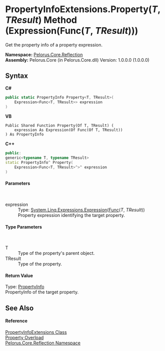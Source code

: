 # PropertyInfoExtensions.Property(*T*, *TResult*) Method (Expression(Func(*T*, *TResult*)))
 

Get the property info of a property expression.

**Namespace:**&nbsp;<a href="7183AF8D">Pelorus.Core.Reflection</a><br />**Assembly:**&nbsp;Pelorus.Core (in Pelorus.Core.dll) Version: 1.0.0.0 (1.0.0.0)

## Syntax

**C#**<br />
``` C#
public static PropertyInfo Property<T, TResult>(
	Expression<Func<T, TResult>> expression
)

```

**VB**<br />
``` VB
Public Shared Function Property(Of T, TResult) ( 
	expression As Expression(Of Func(Of T, TResult))
) As PropertyInfo
```

**C++**<br />
``` C++
public:
generic<typename T, typename TResult>
static PropertyInfo^ Property(
	Expression<Func<T, TResult>^>^ expression
)
```


#### Parameters
&nbsp;<dl><dt>expression</dt><dd>Type: <a href="http://msdn2.microsoft.com/en-us/library/bb335710" target="_blank">System.Linq.Expressions.Expression</a>(<a href="http://msdn2.microsoft.com/en-us/library/bb549151" target="_blank">Func</a>(*T*, *TResult*))<br />Property expression identifying the target property.</dd></dl>

#### Type Parameters
&nbsp;<dl><dt>T</dt><dd>Type of the property's parent object.</dd><dt>TResult</dt><dd>Type of the property.</dd></dl>

#### Return Value
Type: <a href="http://msdn2.microsoft.com/en-us/library/8z852kf5" target="_blank">PropertyInfo</a><br />PropertyInfo of the target property.

## See Also


#### Reference
<a href="5A9BD9E9">PropertyInfoExtensions Class</a><br /><a href="F0CDA2C8">Property Overload</a><br /><a href="7183AF8D">Pelorus.Core.Reflection Namespace</a><br />